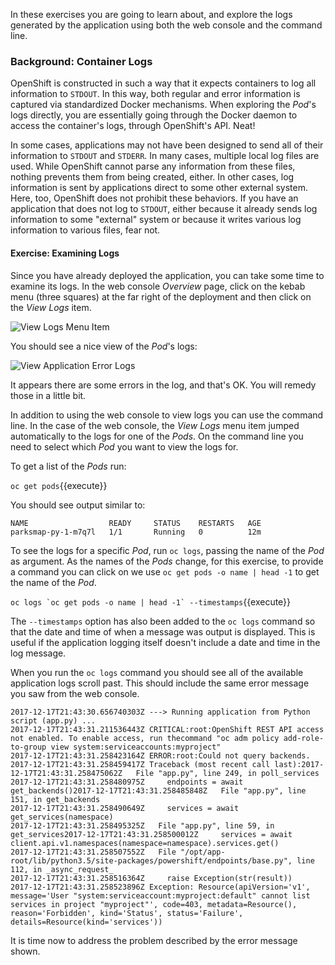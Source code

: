 In these exercises you are going to learn about, and explore the logs generated by the application using both the web console and the command line.

### Background: Container Logs

OpenShift is constructed in such a way that it expects containers to log all
information to `STDOUT`. In this way, both regular and error information is
captured via standardized Docker mechanisms. When exploring the *Pod*'s logs
directly, you are essentially going through the Docker daemon to access the
container's logs, through OpenShift's API. Neat!

In some cases, applications may not have been designed to send all of their
information to `STDOUT` and `STDERR`. In many cases, multiple local log files
are used. While OpenShift cannot parse any information from these files, nothing
prevents them from being created, either. In other cases, log information is
sent by applications direct to some other external system. Here, too, OpenShift does not prohibit these
behaviors. If you have an application that does not log to `STDOUT`, either because it
already sends log information to some "external" system or because it writes
various log information to various files, fear not.

#### Exercise: Examining Logs

Since you have already deployed the application, you can take some time to examine its
logs. In the web console _Overview_ page, click on the kebab menu (three squares) at the
far right of the deployment and then click on the _View Logs_ item.

![View Logs Menu Item](../../assets/introduction/training-workshop/05-view-logs-menu-item.png)

You should see a nice view of the *Pod*'s logs:

![View Application Error Logs](../../assets/introduction/training-workshop/05-application-error-logs.png)

It appears there are some errors in the log, and that's OK. You will remedy those
in a little bit.

In addition to using the web console to view logs you can use the command line. In the case of the web console, the _View Logs_ menu item jumped automatically to the logs for one of the _Pods_. On the command line you need to select which _Pod_ you want to view the logs for.

To get a list of the _Pods_ run:

``oc get pods``{{execute}}

You should see output similar to:

```
NAME                  READY     STATUS    RESTARTS   AGE
parksmap-py-1-m7q7l   1/1       Running   0          12m
```

To see the logs for a specific _Pod_, run ``oc logs``, passing the name of the _Pod_ as argument. As the names of the _Pods_ change, for this exercise, to provide a command you can click on we use ``oc get pods -o name | head -1`` to get the name of the _Pod_.

``oc logs `oc get pods -o name | head -1` --timestamps``{{execute}}

The ``--timestamps`` option has also been added to the ``oc logs`` command so that the date and time of when a message was output is displayed. This is useful if the application logging itself doesn't include a date and time in the log message.

When you run the ``oc logs`` command you should see all of the available application logs scroll past. This should include the same error message you saw from the web console.

```
2017-12-17T21:43:30.656740303Z ---> Running application from Python script (app.py) ...
2017-12-17T21:43:31.211536443Z CRITICAL:root:OpenShift REST API access not enabled. To enable access, run thecommand "oc adm policy add-role-to-group view system:serviceaccounts:myproject"
2017-12-17T21:43:31.258423164Z ERROR:root:Could not query backends.
2017-12-17T21:43:31.258459417Z Traceback (most recent call last):2017-12-17T21:43:31.258475062Z   File "app.py", line 249, in poll_services
2017-12-17T21:43:31.258480975Z     endpoints = await get_backends()2017-12-17T21:43:31.258485848Z   File "app.py", line 151, in get_backends
2017-12-17T21:43:31.258490649Z     services = await get_services(namespace)
2017-12-17T21:43:31.258495325Z   File "app.py", line 59, in get_services2017-12-17T21:43:31.258500012Z     services = await client.api.v1.namespaces(namespace=namespace).services.get()
2017-12-17T21:43:31.258507552Z   File "/opt/app-root/lib/python3.5/site-packages/powershift/endpoints/base.py", line 112, in _async_request_
2017-12-17T21:43:31.258516364Z     raise Exception(str(result))
2017-12-17T21:43:31.258523896Z Exception: Resource(apiVersion='v1', message='User "system:serviceaccount:myproject:default" cannot list services in project "myproject"', code=403, metadata=Resource(), reason='Forbidden', kind='Status', status='Failure', details=Resource(kind='services'))
```

It is time now to address the problem described by the error message shown.
